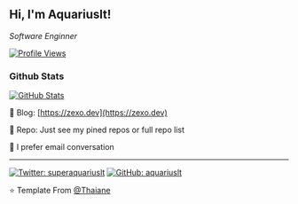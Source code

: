 <h2> Hi, I'm Aquariuslt! </h2>
<p><em>Software Enginner</em></p>


[![Profile Views](https://komarev.com/ghpvc/?username=aquariuslt)](https://github.com/aquariuslt)


  
### Github Stats

[![GitHub Stats](https://github-readme-stats.vercel.app/api?username=aquariuslt&show_icons=true&count_private=true)](https://github.com/aquariuslt)


:notebook_with_decorative_cover: Blog: [https://zexo.dev](https://zexo.dev)

:wrench: Repo: Just see my pined repos or full repo list

:postbox: I prefer email conversation


---



[![Twitter: superaquariuslt](https://img.shields.io/twitter/follow/superaquariuslt?style=social)](https://twitter.com/superaquariuslt)
[![GitHub: aquariuslt](https://img.shields.io/github/followers/aquariuslt?label=follow&style=social)](https://github.com/aquariuslt)

⭐️ Template From [@Thaiane](https://github.com/Thaiane)
